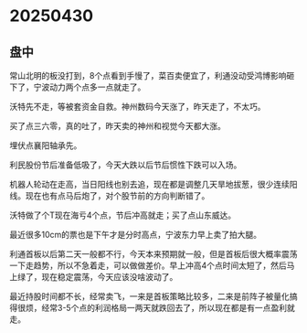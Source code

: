# 20250430

## 盘中

常山北明的板没打到，8个点看到手慢了，菜百卖便宜了，利通没动受鸿博影响砸下了，宁波动力两个点多一点就走了。

沃特先不走，等被套资金自救。神州数码今天涨了，昨天走了，不太巧。

买了点三六零，真的吐了，昨天卖的神州和视觉今天都大涨。

埋伏点襄阳轴承先。

利民股份节后准备低吸了，今天大跌以后节后惯性下跌可以入场。

机器人轮动在走高，当日阳线也别去追，现在都是调整几天旱地拔葱，很少连续阳线。现在也有点马后炮了，对个股节前的方向判断错了。

沃特做了个T现在海亏4个点，节后冲高就走；买了点山东威达。

最近很多10cm的票也是下午才是分时高点，宁波东力早上卖了拍大腿。

利通首板以后第二天一般都不行，今天本来预期就一般，但是首板后很大概率震荡一下走趋势，所以不急着走，可以做做差价。早上冲高4个点时间太短了，然后马上绿了，现在稳定震荡，今天应该没啥波动了。

最近持股时间都不长，经常卖飞，一来是首板策略比较多，二来是前阵子被量化搞得很烦，经常3-5个点的利润格局一两天就跌回去了，所以现在都是有一点盈利就走。
